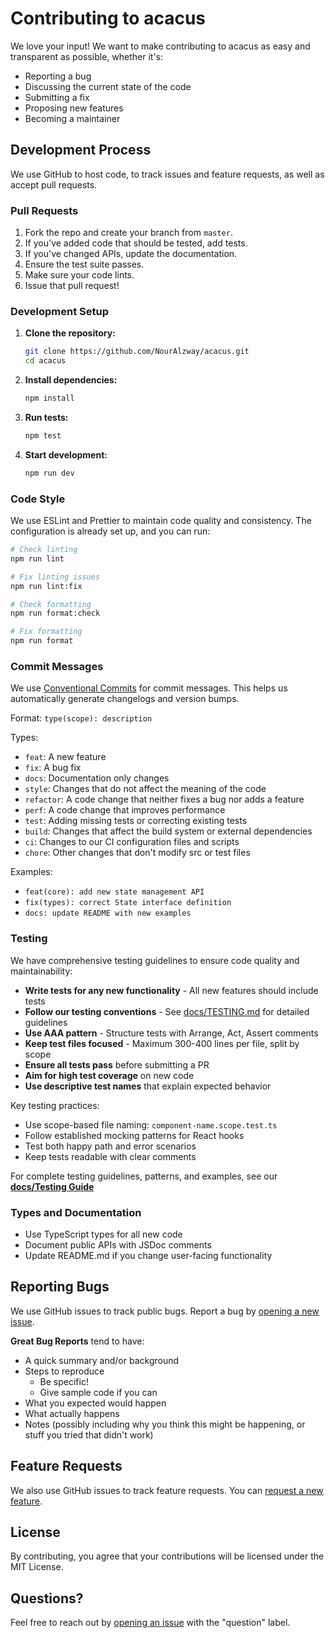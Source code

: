# Contributing to acacus

We love your input! We want to make contributing to acacus as easy and transparent as possible, whether it's:

- Reporting a bug
- Discussing the current state of the code
- Submitting a fix
- Proposing new features
- Becoming a maintainer

## Development Process

We use GitHub to host code, to track issues and feature requests, as well as accept pull requests.

### Pull Requests

1. Fork the repo and create your branch from `master`.
2. If you've added code that should be tested, add tests.
3. If you've changed APIs, update the documentation.
4. Ensure the test suite passes.
5. Make sure your code lints.
6. Issue that pull request!

### Development Setup

1. **Clone the repository:**

   ```bash
   git clone https://github.com/NourAlzway/acacus.git
   cd acacus
   ```

2. **Install dependencies:**

   ```bash
   npm install
   ```

3. **Run tests:**

   ```bash
   npm test
   ```

4. **Start development:**
   ```bash
   npm run dev
   ```

### Code Style

We use ESLint and Prettier to maintain code quality and consistency. The configuration is already set up, and you can run:

```bash
# Check linting
npm run lint

# Fix linting issues
npm run lint:fix

# Check formatting
npm run format:check

# Fix formatting
npm run format
```

### Commit Messages

We use [Conventional Commits](https://conventionalcommits.org/) for commit messages. This helps us automatically generate changelogs and version bumps.

Format: `type(scope): description`

Types:

- `feat`: A new feature
- `fix`: A bug fix
- `docs`: Documentation only changes
- `style`: Changes that do not affect the meaning of the code
- `refactor`: A code change that neither fixes a bug nor adds a feature
- `perf`: A code change that improves performance
- `test`: Adding missing tests or correcting existing tests
- `build`: Changes that affect the build system or external dependencies
- `ci`: Changes to our CI configuration files and scripts
- `chore`: Other changes that don't modify src or test files

Examples:

- `feat(core): add new state management API`
- `fix(types): correct State interface definition`
- `docs: update README with new examples`

### Testing

We have comprehensive testing guidelines to ensure code quality and maintainability:

- **Write tests for any new functionality** - All new features should include tests
- **Follow our testing conventions** - See [docs/TESTING.md](./docs/TESTING.md) for detailed guidelines
- **Use AAA pattern** - Structure tests with Arrange, Act, Assert comments
- **Keep test files focused** - Maximum 300-400 lines per file, split by scope
- **Ensure all tests pass** before submitting a PR
- **Aim for high test coverage** on new code
- **Use descriptive test names** that explain expected behavior

Key testing practices:

- Use scope-based file naming: `component-name.scope.test.ts`
- Follow established mocking patterns for React hooks
- Test both happy path and error scenarios
- Keep tests readable with clear comments

For complete testing guidelines, patterns, and examples, see our **[docs/Testing Guide](./docs/TESTING.md)**

### Types and Documentation

- Use TypeScript types for all new code
- Document public APIs with JSDoc comments
- Update README.md if you change user-facing functionality

## Reporting Bugs

We use GitHub issues to track public bugs. Report a bug by [opening a new issue](https://github.com/NourAlzway/acacus/issues/new/choose).

**Great Bug Reports** tend to have:

- A quick summary and/or background
- Steps to reproduce
  - Be specific!
  - Give sample code if you can
- What you expected would happen
- What actually happens
- Notes (possibly including why you think this might be happening, or stuff you tried that didn't work)

## Feature Requests

We also use GitHub issues to track feature requests. You can [request a new feature](https://github.com/NourAlzway/acacus/issues/new/choose).

## License

By contributing, you agree that your contributions will be licensed under the MIT License.

## Questions?

Feel free to reach out by [opening an issue](https://github.com/NourAlzway/acacus/issues/new/choose) with the "question" label.
